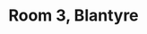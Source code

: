 ---
basin: 'No'
cudn: true
floor: Ground
grade: 2
images:
- /room_database/images/blantyre/blant_3_1.JPG
- /room_database/images/blantyre/blant_3_2.JPG
- /room_database/images/blantyre/blant_3_3.JPG
living_room: 'No'
location: Blantyre
name: '3'
network: Wired and Wireless
title: Room 3,  Blantyre
---
